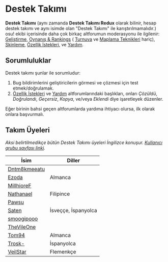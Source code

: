 Destek Takımı
============

**Destek Takımı** (aynı zamanda **Destek Takımı Redux** olarak bilinir, hesap destek takımı ve aynı isimde olan "Destek Takımı" ile karıştırılmamalıdır.) osu! ekibi içerisinde daha çok birkaç altforumun moderasyonu ile ilgilenir: [Geliştirme](https://osu.ppy.sh/forum/2), [Oynanış & Rankings](https://osu.ppy.sh/forum/13) ( [Turnuva](https://osu.ppy.sh/forum/55) ve [Maplama Teknikleri](https://osu.ppy.sh/forum/61) hariç), [Skinleme](https://osu.ppy.sh/forum/15), [Özellik İstekleri](https://osu.ppy.sh/forum/4), ve [Yardım](https://osu.ppy.sh/forum/5).

Sorumluluklar
----------------

Destek takımı şunlar ile sorumludur:

1.  Bug bildirimlerini geliştiricilerin görmesi ve çözmesi için test etmek/doğrulamak.
2.  [Özellik İstekleri](https://osu.ppy.sh/forum/4) ve [Yardım](https://osu.ppy.sh/forum/5) altforumlarındaki başlıkları, onları *Çözüldü*, *Doğrulandı*, *Geçersiz*, *Kopya*, ve/veya *Eklendi* diye işaretleyek düzenler.

Eğer birinin bahsi geçen altforumlarda yardıma ihtiyacı olursa, ilk olarak onlara başvurmalı.

Takım Üyeleri
------------

*Aksi belirtilmedikçe bütün Destek Takımı üyeleri İngilizce konuşur. [Kullanıcı grubu sayfası linki](https://osu.ppy.sh/g/22).*

| İsim | Diller |
| ---- | --------- |
| [Dntm8kmeeatu](https://osu.ppy.sh/u/5428812) | |
| [Ezoda](https://osu.ppy.sh/u/1231180) | Almanca |
| [MillhioreF](https://osu.ppy.sh/u/941094) | |
| [Nathanael](https://osu.ppy.sh/u/2295078) | Filipince |
| [Pawsu](https://osu.ppy.sh/u/2371454) |  |
| [Saten](https://osu.ppy.sh/u/444506) | İsveççe, İspanyolca |
| [smoogipooo](https://osu.ppy.sh/u/1040328) | |
| [TheVileOne](https://osu.ppy.sh/u/278862) | |
| [Tom94](https://osu.ppy.sh/u/1857058) | Almanca |
| [Trosk-](https://osu.ppy.sh/u/3469385) | İspanyolca |
| [VeilStar](https://osu.ppy.sh/u/4255720) | Flemenkçe |
